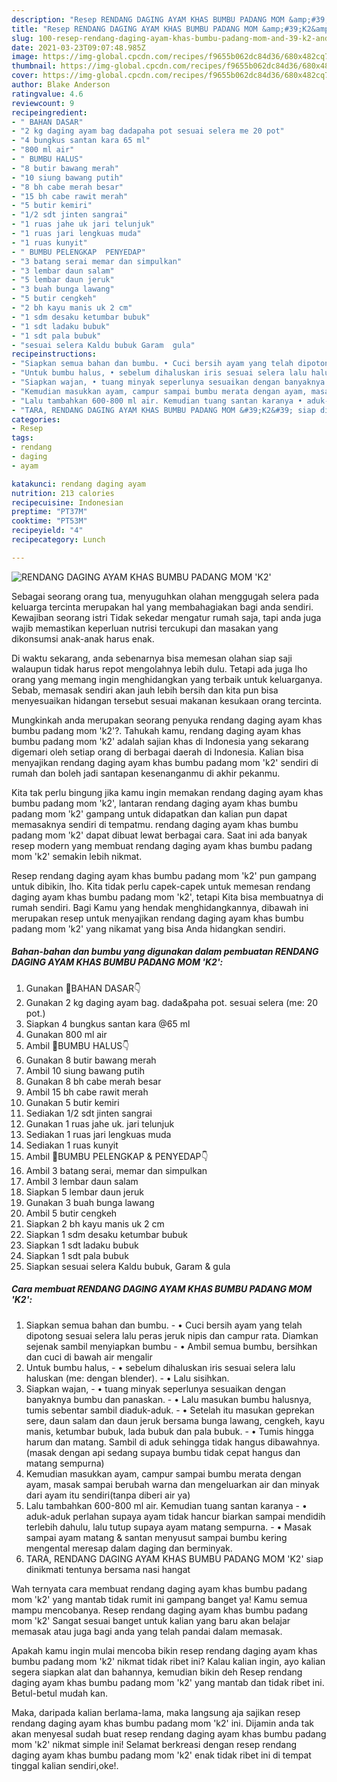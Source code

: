 ```yaml
---
description: "Resep RENDANG DAGING AYAM KHAS BUMBU PADANG MOM &amp;#39;K2&amp;#39; yang nikmat dan Mudah Dibuat"
title: "Resep RENDANG DAGING AYAM KHAS BUMBU PADANG MOM &amp;#39;K2&amp;#39; yang nikmat dan Mudah Dibuat"
slug: 100-resep-rendang-daging-ayam-khas-bumbu-padang-mom-and-39-k2-and-39-yang-nikmat-dan-mudah-dibuat
date: 2021-03-23T09:07:48.985Z
image: https://img-global.cpcdn.com/recipes/f9655b062dc84d36/680x482cq70/rendang-daging-ayam-khas-bumbu-padang-mom-k2-foto-resep-utama.jpg
thumbnail: https://img-global.cpcdn.com/recipes/f9655b062dc84d36/680x482cq70/rendang-daging-ayam-khas-bumbu-padang-mom-k2-foto-resep-utama.jpg
cover: https://img-global.cpcdn.com/recipes/f9655b062dc84d36/680x482cq70/rendang-daging-ayam-khas-bumbu-padang-mom-k2-foto-resep-utama.jpg
author: Blake Anderson
ratingvalue: 4.6
reviewcount: 9
recipeingredient:
- " BAHAN DASAR"
- "2 kg daging ayam bag dadapaha pot sesuai selera me 20 pot"
- "4 bungkus santan kara 65 ml"
- "800 ml air"
- " BUMBU HALUS"
- "8 butir bawang merah"
- "10 siung bawang putih"
- "8 bh cabe merah besar"
- "15 bh cabe rawit merah"
- "5 butir kemiri"
- "1/2 sdt jinten sangrai"
- "1 ruas jahe uk jari telunjuk"
- "1 ruas jari lengkuas muda"
- "1 ruas kunyit"
- " BUMBU PELENGKAP  PENYEDAP"
- "3 batang serai memar dan simpulkan"
- "3 lembar daun salam"
- "5 lembar daun jeruk"
- "3 buah bunga lawang"
- "5 butir cengkeh"
- "2 bh kayu manis uk 2 cm"
- "1 sdm desaku ketumbar bubuk"
- "1 sdt ladaku bubuk"
- "1 sdt pala bubuk"
- "sesuai selera Kaldu bubuk Garam  gula"
recipeinstructions:
- "Siapkan semua bahan dan bumbu. • Cuci bersih ayam yang telah dipotong sesuai selera lalu peras jeruk nipis dan campur rata. Diamkan sejenak sambil menyiapkan bumbu • Ambil semua bumbu, bersihkan dan cuci di bawah air mengalir"
- "Untuk bumbu halus, • sebelum dihaluskan iris sesuai selera lalu haluskan (me: dengan blender). • Lalu sisihkan."
- "Siapkan wajan, • tuang minyak seperlunya sesuaikan dengan banyaknya bumbu dan panaskan. • Lalu masukan bumbu halusnya, tumis sebentar sambil diaduk-aduk. • Setelah itu masukan geprekan sere, daun salam dan daun jeruk bersama bunga lawang, cengkeh, kayu manis, ketumbar bubuk, lada bubuk dan pala bubuk. • Tumis hingga harum dan matang. Sambil di aduk sehingga tidak hangus dibawahnya. (masak dengan api sedang supaya bumbu tidak cepat hangus dan matang sempurna)"
- "Kemudian masukkan ayam, campur sampai bumbu merata dengan ayam, masak sampai berubah warna dan mengeluarkan air dan minyak dari ayam itu sendiri(tanpa diberi air ya)"
- "Lalu tambahkan 600-800 ml air. Kemudian tuang santan karanya • aduk-aduk perlahan supaya ayam tidak hancur biarkan sampai mendidih terlebih dahulu, lalu tutup supaya ayam matang sempurna. • Masak sampai ayam matang &amp; santan menyusut sampai bumbu kering mengental meresap dalam daging dan berminyak."
- "TARA, RENDANG DAGING AYAM KHAS BUMBU PADANG MOM &#39;K2&#39; siap dinikmati tentunya bersama nasi hangat"
categories:
- Resep
tags:
- rendang
- daging
- ayam

katakunci: rendang daging ayam 
nutrition: 213 calories
recipecuisine: Indonesian
preptime: "PT37M"
cooktime: "PT53M"
recipeyield: "4"
recipecategory: Lunch

---
```



![RENDANG DAGING AYAM KHAS BUMBU PADANG MOM &#39;K2&#39;](https://img-global.cpcdn.com/recipes/f9655b062dc84d36/680x482cq70/rendang-daging-ayam-khas-bumbu-padang-mom-k2-foto-resep-utama.jpg)

Sebagai seorang orang tua, menyuguhkan olahan menggugah selera pada keluarga tercinta merupakan hal yang membahagiakan bagi anda sendiri. Kewajiban seorang istri Tidak sekedar mengatur rumah saja, tapi anda juga wajib memastikan keperluan nutrisi tercukupi dan masakan yang dikonsumsi anak-anak harus enak.

Di waktu  sekarang, anda sebenarnya bisa memesan olahan siap saji walaupun tidak harus repot mengolahnya lebih dulu. Tetapi ada juga lho orang yang memang ingin menghidangkan yang terbaik untuk keluarganya. Sebab, memasak sendiri akan jauh lebih bersih dan kita pun bisa menyesuaikan hidangan tersebut sesuai makanan kesukaan orang tercinta. 



Mungkinkah anda merupakan seorang penyuka rendang daging ayam khas bumbu padang mom &#39;k2&#39;?. Tahukah kamu, rendang daging ayam khas bumbu padang mom &#39;k2&#39; adalah sajian khas di Indonesia yang sekarang digemari oleh setiap orang di berbagai daerah di Indonesia. Kalian bisa menyajikan rendang daging ayam khas bumbu padang mom &#39;k2&#39; sendiri di rumah dan boleh jadi santapan kesenanganmu di akhir pekanmu.

Kita tak perlu bingung jika kamu ingin memakan rendang daging ayam khas bumbu padang mom &#39;k2&#39;, lantaran rendang daging ayam khas bumbu padang mom &#39;k2&#39; gampang untuk didapatkan dan kalian pun dapat memasaknya sendiri di tempatmu. rendang daging ayam khas bumbu padang mom &#39;k2&#39; dapat dibuat lewat berbagai cara. Saat ini ada banyak resep modern yang membuat rendang daging ayam khas bumbu padang mom &#39;k2&#39; semakin lebih nikmat.

Resep rendang daging ayam khas bumbu padang mom &#39;k2&#39; pun gampang untuk dibikin, lho. Kita tidak perlu capek-capek untuk memesan rendang daging ayam khas bumbu padang mom &#39;k2&#39;, tetapi Kita bisa membuatnya di rumah sendiri. Bagi Kamu yang hendak menghidangkannya, dibawah ini merupakan resep untuk menyajikan rendang daging ayam khas bumbu padang mom &#39;k2&#39; yang nikamat yang bisa Anda hidangkan sendiri.

<!--inarticleads1-->

##### Bahan-bahan dan bumbu yang digunakan dalam pembuatan RENDANG DAGING AYAM KHAS BUMBU PADANG MOM &#39;K2&#39;:

1. Gunakan  🍁BAHAN DASAR👇
1. Gunakan 2 kg daging ayam bag. dada&amp;paha pot. sesuai selera (me: 20 pot.)
1. Siapkan 4 bungkus santan kara @65 ml
1. Gunakan 800 ml air
1. Ambil  🍁BUMBU HALUS👇
1. Gunakan 8 butir bawang merah
1. Ambil 10 siung bawang putih
1. Gunakan 8 bh cabe merah besar
1. Ambil 15 bh cabe rawit merah
1. Gunakan 5 butir kemiri
1. Sediakan 1/2 sdt jinten sangrai
1. Gunakan 1 ruas jahe uk. jari telunjuk
1. Sediakan 1 ruas jari lengkuas muda
1. Sediakan 1 ruas kunyit
1. Ambil  🍁BUMBU PELENGKAP &amp; PENYEDAP👇
1. Ambil 3 batang serai, memar dan simpulkan
1. Ambil 3 lembar daun salam
1. Siapkan 5 lembar daun jeruk
1. Gunakan 3 buah bunga lawang
1. Ambil 5 butir cengkeh
1. Siapkan 2 bh kayu manis uk 2 cm
1. Siapkan 1 sdm desaku ketumbar bubuk
1. Siapkan 1 sdt ladaku bubuk
1. Siapkan 1 sdt pala bubuk
1. Siapkan sesuai selera Kaldu bubuk, Garam &amp; gula




<!--inarticleads2-->

##### Cara membuat RENDANG DAGING AYAM KHAS BUMBU PADANG MOM &#39;K2&#39;:

1. Siapkan semua bahan dan bumbu. - • Cuci bersih ayam yang telah dipotong sesuai selera lalu peras jeruk nipis dan campur rata. Diamkan sejenak sambil menyiapkan bumbu - • Ambil semua bumbu, bersihkan dan cuci di bawah air mengalir
1. Untuk bumbu halus, - • sebelum dihaluskan iris sesuai selera lalu haluskan (me: dengan blender). - • Lalu sisihkan.
1. Siapkan wajan, - • tuang minyak seperlunya sesuaikan dengan banyaknya bumbu dan panaskan. - • Lalu masukan bumbu halusnya, tumis sebentar sambil diaduk-aduk. - • Setelah itu masukan geprekan sere, daun salam dan daun jeruk bersama bunga lawang, cengkeh, kayu manis, ketumbar bubuk, lada bubuk dan pala bubuk. - • Tumis hingga harum dan matang. Sambil di aduk sehingga tidak hangus dibawahnya. (masak dengan api sedang supaya bumbu tidak cepat hangus dan matang sempurna)
1. Kemudian masukkan ayam, campur sampai bumbu merata dengan ayam, masak sampai berubah warna dan mengeluarkan air dan minyak dari ayam itu sendiri(tanpa diberi air ya)
1. Lalu tambahkan 600-800 ml air. Kemudian tuang santan karanya - • aduk-aduk perlahan supaya ayam tidak hancur biarkan sampai mendidih terlebih dahulu, lalu tutup supaya ayam matang sempurna. - • Masak sampai ayam matang &amp; santan menyusut sampai bumbu kering mengental meresap dalam daging dan berminyak.
1. TARA, RENDANG DAGING AYAM KHAS BUMBU PADANG MOM &#39;K2&#39; siap dinikmati tentunya bersama nasi hangat




Wah ternyata cara membuat rendang daging ayam khas bumbu padang mom &#39;k2&#39; yang mantab tidak rumit ini gampang banget ya! Kamu semua mampu mencobanya. Resep rendang daging ayam khas bumbu padang mom &#39;k2&#39; Sangat sesuai banget untuk kalian yang baru akan belajar memasak atau juga bagi anda yang telah pandai dalam memasak.

Apakah kamu ingin mulai mencoba bikin resep rendang daging ayam khas bumbu padang mom &#39;k2&#39; nikmat tidak ribet ini? Kalau kalian ingin, ayo kalian segera siapkan alat dan bahannya, kemudian bikin deh Resep rendang daging ayam khas bumbu padang mom &#39;k2&#39; yang mantab dan tidak ribet ini. Betul-betul mudah kan. 

Maka, daripada kalian berlama-lama, maka langsung aja sajikan resep rendang daging ayam khas bumbu padang mom &#39;k2&#39; ini. Dijamin anda tak akan menyesal sudah buat resep rendang daging ayam khas bumbu padang mom &#39;k2&#39; nikmat simple ini! Selamat berkreasi dengan resep rendang daging ayam khas bumbu padang mom &#39;k2&#39; enak tidak ribet ini di tempat tinggal kalian sendiri,oke!.


